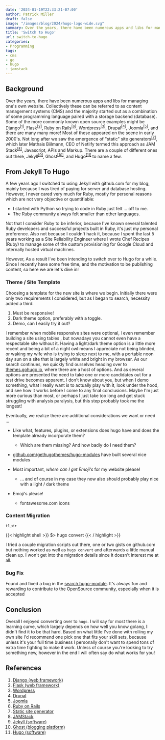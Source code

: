 ```yaml
---
date: '2024-01-19T22:33:21-07:00'
author: Patrick Miller
draft: false
image: "/images/blog/2024/hugo-logo-wide.svg"
summary: Over the years, there have been numerous apps and libs for managing one's own website. Collectively these can be referred to as content management systems (CMS) and the majority started out as a combination of some programming language paired with a storage backend (database).
title: 'Switch to Hugo'
url: switch-to-hugo
categories:
- Programming
tags:
- cms
- go
- hugo
- jamstack
---
```

## Background

Over the years, there have been numerous apps and libs for managing one's own website. Collectively these can be referred to as content management systems (CMS) and the majority started out as a combination of some programming language paired with a storage backend (database). Some of the more commonly known open source examples might be Django<sup>[[1]](#references)</sup>, Flask<sup>[[2]](#references)</sup>, Ruby on Rails<sup>[[6]](#references)</sup>, Wordpress<sup>[[3]](#references)</sup>, Drupal<sup>[[4]](#references)</sup>, Joomla<sup>[[5]](#references)</sup>, and there are many many more! Most of these appeared on the scene in early 2000's. Not long after we saw the emergence of "static" site generators<sup>[[7]](#references)</sup>, which later Mathais Biilmann, CEO of Netlify termed this approach as JAM Stack<sup>[[8]](#references)</sup>, Javascript, APIs and Markup. There are a couple of different ones out there, Jekyll<sup>[[9]](#references)</sup>, Ghost<sup>[[10]](#references)</sup>, and Hugo<sup>[[11]](#references)</sup> to name a few.

## From Jekyll To Hugo

A few years ago I switched to using Jekyll with github.com for my blog, mainly because I was tired of paying for server and database hosting. However, I never cared very much for Ruby, mostly for personal reasons which are not very objective or quantifiable:

- I started with Python so trying to code in Ruby just felt ... off to me.
- The Ruby community always felt smaller than other languages.

Not that I consider Ruby to be inferior, because I've known several talented Ruby developers and successful projects built in Ruby, it's just my personal preference. Also not because I couldn't hack it, because I spent the last 5 years working as a Site Reliability Engineer where I wrote Chef Recipes (Ruby) to manage some of the custom provisioning for Google Cloud and internally hosted virtual machines.

However, As a result I've been intending to switch over to Hugo for a while. Since I recently have some free time, and the motivation to be publishing content, so here we are let's dive in!

### Theme / Site Template

Choosing a template for the new site is where we begin. Initially there were only two requirements I considered, but as I began to search, necessity added a third.

1. Must be responsive!
1. Dark theme option, preferably with a toggle.
1. Demo, can I easily try it out?

I remember when mobile responsive sites were optional, I even remember building a site using tables <i class="fa-solid fa-face-grin-squint-tears"></i>, but nowadays you cannot even have a respectable site without it. Having a light/dark theme option is a little more recent and being a bit of a night owl means I appreciate not being blinded, or waking my wife who is trying to sleep next to me, with a portable noon day sun on a site that is largely white and bright in my browser. As our search continues, we quickly find ourselves heading over to [themes.gohugo.io](https://themes.gohugo.io/), where there are a host of options. And as several options are presented the need to take one or more candidates out for a test drive becomes apparent. I don't know about you, but when I demo something, what I really want is to actually play with it, look under the hood, and see how it works before I come to any final conclusions. Maybe I'm just more curious than most, or perhaps I just take too long and get stuck struggling with analysis paralysis, but this step probably took me the longest!

Eventually, we realize there are additional considerations we want or need ...

- Like what, features, plugins, or extensions does hugo have and does the template already incorporate them?
  - Which are them missing? And how badly do I need them?
- [github.com/gethugothemes/hugo-modules](https://github.com/gethugothemes/hugo-modules) have built several nice modules
- Most important, *where can I get Emoji's* for my website please! <i class="fa-regular fa-face-sad-cry"></i>
  - ... and of course in my case they now also should probably play nice with a light / dark theme

- Emoji's please!
  - fontawesome.com icons

### Content Migration

`tl;dr`

{{< highlight shell >}}
$> hugo convert
{{< / highlight >}}

I tried a couple migration scripts out there, one or two gists on github.com but nothing worked as well as `hugo convert` and afterwards a little manual clean up. I won't get into the migration details since it doesn't interest me at all.

### Bug Fix

Found and fixed a bug in the [search hugo-module](https://github.com/gethugothemes/hugo-modules/pull/35). It's always fun and rewarding to contribute to the OpenSource community, especially when it is accepted <i class="fa-solid fa-smile-beam"></i>

## Conclusion

Overall I enjoyed converting over to `hugo`. I will say for most there is a learning curve, which largely depends on how well you know golang, I didn't find it to be that hard. Based on what little I've done with rolling my own site I'd recommend one pick one that fits your skill sets, because unless it's your full time business I personally don't want to spend tons of extra time fighting to make it work. Unless of course you're looking to try something new, however in the end I will often say do what works for you!

## References

1. [Django (web framework)](https://en.wikipedia.org/wiki/Django_(web_framework))
1. [Flask (web framework)](https://en.wikipedia.org/wiki/Flask_(web_framework))
1. [Wordpress](https://en.wikipedia.org/wiki/WordPress)
1. [Drupal](https://en.wikipedia.org/wiki/Drupal)
1. [Joomla](https://en.wikipedia.org/wiki/Joomla)
1. [Ruby on Rails](https://en.wikipedia.org/wiki/Ruby_on_Rails)
1. [Static site generator](https://en.wikipedia.org/wiki/Static_site_generator)
1. [JAMStack](https://jamstack.org/)
1. [Jekyll (software)](https://en.wikipedia.org/wiki/Jekyll_(software))
1. [Ghost (blogging platform)](https://en.wikipedia.org/wiki/Ghost_(blogging_platform))
1. [Hugo (software)](https://en.wikipedia.org/wiki/Hugo_(software))
